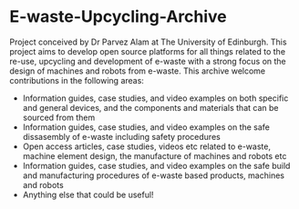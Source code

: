 # E-waste-Upcycling-Archive
Project conceived by Dr Parvez Alam at The University of Edinburgh.
This project aims to develop open source platforms for all things related to the re-use, upcycling and development of e-waste with a strong focus on the design of machines and robots from e-waste. This archive welcome contributions in the following areas:
- Information guides, case studies, and video examples on both specific and general devices, and the components and materials that can be sourced from them
- Information guides, case studies, and video examples on the safe dissasembly of e-waste including safety procedures
- Open access articles, case studies, videos etc related to e-waste, machine element design, the manufacture of machines and robots etc
- Information guides, case studies, and video examples on the safe build and manufacturing procedures of e-waste based products, machines and robots
- Anything else that could be useful!



